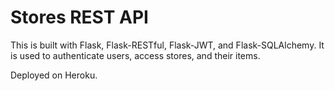 # Stores REST API

This is built with Flask, Flask-RESTful, Flask-JWT, and Flask-SQLAlchemy. It is used to authenticate users, 
access stores, and their items.

Deployed on Heroku.
